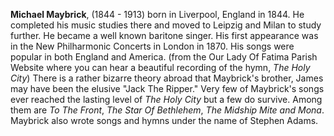
**Michael Maybrick**, (1844 - 1913) born in Liverpool, England in 1844. He completed his music studies there and moved to Leipzig and Milan to study further. He became a well known baritone singer. His first appearance was in the New Philharmonic Concerts in London in 1870. His songs were popular in both England and America. (from the Our Lady Of Fatima Parish Website where you can hear a beautiful recording of the hymn, *The Holy City*) There is a rather bizarre theory abroad that Maybrick's brother, James may have been the elusive "Jack The Ripper." Very few of Maybrick's songs ever reached the lasting level of *The Holy City* but a few do survive. Among them are *To The Front*, *The Star Of Bethlehem*, *The Midship Mite and Mona*. Maybrick also wrote songs and hymns under the name of Stephen Adams.